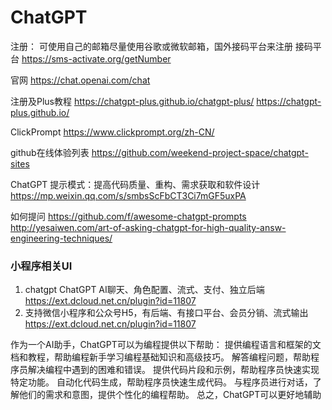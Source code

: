 # ChatGPT

注册： 可使用自己的邮箱尽量使用谷歌或微软邮箱，国外接码平台来注册
接码平台 https://sms-activate.org/getNumber 

官网 https://chat.openai.com/chat 

注册及Plus教程 https://chatgpt-plus.github.io/chatgpt-plus/
https://chatgpt-plus.github.io/ 

ClickPrompt https://www.clickprompt.org/zh-CN/ 

github在线体验列表
https://github.com/weekend-project-space/chatgpt-sites

ChatGPT 提示模式：提高代码质量、重构、需求获取和软件设计
https://mp.weixin.qq.com/s/smbsScFbCT3Ci7mGF5uxPA

如何提问
https://github.com/f/awesome-chatgpt-prompts
http://yesaiwen.com/art-of-asking-chatgpt-for-high-quality-answ-engineering-techniques/

### 小程序相关UI
1. chatgpt ChatGPT AI聊天、角色配置、流式、支付、独立后端 https://ext.dcloud.net.cn/plugin?id=11807
2. 支持微信小程序和公众号H5，有后端、有接口平台、会员分销、流式输出 https://ext.dcloud.net.cn/plugin?id=11807

作为一个AI助手，ChatGPT可以为编程提供以下帮助：
提供编程语言和框架的文档和教程，帮助编程新手学习编程基础知识和高级技巧。
解答编程问题，帮助程序员解决编程中遇到的困难和错误。
提供代码片段和示例，帮助程序员快速实现特定功能。
自动化代码生成，帮助程序员快速生成代码。
与程序员进行对话，了解他们的需求和意图，提供个性化的编程帮助。
总之，ChatGPT可以更好地辅助